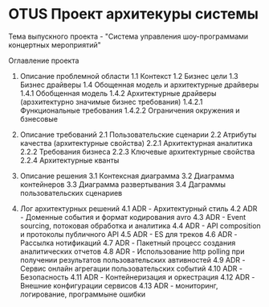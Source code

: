 # OTUS Проект архитекуры системы

Тема выпускного проекта - "Система управления шоу-программами концертных мероприятий"

Оглавление проекта

1. Описание проблемной области
   1.1 Контекст
   1.2 Бизнес цели
   1.3 Бизнес драйверы
   1.4 Обощенная модель и архитектурные драйверы
      1.4.1 Обобщенная модель
      1.4.2 Архитектурные драйверы (арзхитектурно значимые бизнес требования)
         1.4.2.1 Функциональные требования
         1.4.2.2 Ограничения окружения и бзнесовые
2. Описание требований
   2.1 Пользовательские сценарии
   2.2 Атрибуты качества (архитектурные свойства)
     2.2.1 Архитектурная аналитика
     2.2.2 Требования бизнеса
     2.2.3 Ключевые архитектурные свойства
     2.2.4 Архитектурные кванты
3. Описание решения
   3.1 Контексная диаграмма
   3.2 Диаграмма контейнеров
   3.3 Диаграмма развертывания
   3.4 Даграммы пользовательских сценариев

4. Лог архитектурных решений
   4.1 ADR - Архитектурный стиль
   4.2 ADR - Доменные события и формат кодирования avro
   4.3 ADR - Event sourcing, потоковая обработка и аналитика
   4.4 ADR - API composition и протоколы публичного API
   4.5 ADR - ES для треков
   4.6 ADR - Рассылка нотификаций
   4.7 ADR - Пакетный процесс создания аналитических отчетов
   4.8 ADR - Использование http polling при получении результатов пользовательских автивностей
   4.9 ADR - Сервис онлайн агрегации пользовательских событий
   4.10 ADR - Безопасность
   4.11 ADR - Контейнеризация и оркестрация
   4.12 ADR - Внешние конфигурации сервисов
   4.13 ADR - мониторинг, логирование, программыне ошибки
